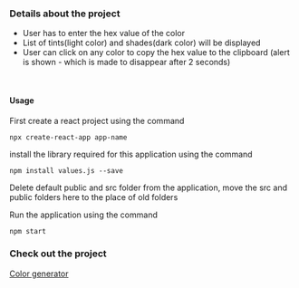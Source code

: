 ### Details about the project

- User has to enter the hex value of the color
- List of tints(light color) and shades(dark color) will be displayed
- User can click on any color to copy the hex value to the clipboard (alert is shown - which is made to disappear after 2 seconds)

<br>

#### Usage

First create a react project using the command

```
npx create-react-app app-name
```

install the library required for this application using the command

```
npm install values.js --save
```

Delete default public and src folder from the application, move the src and public folders here to the place of old folders

Run the application using the command

```
npm start
```

### Check out the project

[Color generator](https://busybee-color-generator.netlify.app/)
